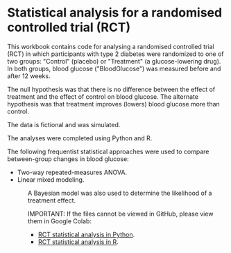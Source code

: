 # Statistical analysis for a randomised controlled trial (RCT)
<p>This workbook contains code for analysing a randomised controlled trial (RCT) in which participants with type 2 diabetes were randomized to one of two groups: "Control" (placebo) or "Treatment" (a glucose-lowering drug). In both groups, blood glucose ("BloodGlucose") was measured before and after 12 weeks.
<p>The null hypothesis was that there is no difference between the effect of treatment and the effect of control on blood glucose. The alternate hypothesis was that treatment improves (lowers) blood glucose more than control.
<p>The data is fictional and was simulated.
<p>The analyses were completed using Python and R.
<p>The following frequentist statistical approaches were used to compare between-group changes in blood glucose:
<ul>
<li>Two-way repeated-measures ANOVA.
<li>Linear mixed modeling.
<ul>
<p>A Bayesian model was also used to determine the likelihood of a treatment effect.
<p>IMPORTANT: If the files cannot be viewed in GitHub, please view them in Google Colab:</p>
<ul>
  <li><a href="https://colab.research.google.com/drive/1aRWmOfpIW4VsoGKIcfeeNmPzma1i8nFi?usp=drive_link" target="_blank">RCT statistical analysis in Python</a>.</li>
  <li><a href="https://colab.research.google.com/drive/1DrFwNGFjzUk3EAe89blB-2InTgQBtws-?usp=drive_link" target="_blank">RCT statistical analysis in R</a>.</li>
</ul>
